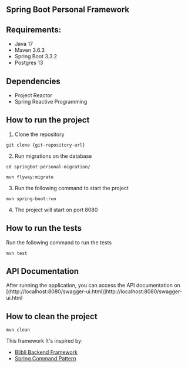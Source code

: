 ## Spring Boot Personal Framework

## Requirements:
* Java 17
* Maven 3.6.3
* Spring Boot 3.3.2
* Postgres 13

## Dependencies
* Project Reactor
* Spring Reactive Programming

## How to run the project

1. Clone the repository

```shell
git clone {git-repository-url}
```

2. Run migrations on the database

```shell
cd springbot-personal-migration/

mvn flyway:migrate
```

3. Run the following command to start the project

```shell
mvn spring-boot:run
```

4. The project will start on port 8080

## How to run the tests

Run the following command to run the tests

```shell
mvn test
```

## API Documentation
After running the application, you can access the API documentation on [(http://localhost:8080/swagger-ui.html)]http://localhost:8080/swagger-ui.html

## How to clean the project
```shell
mvn clean
```

This framework It's inspired by:
* [Blibli Backend Framework](https://github.com/bliblidotcom/blibli-backend-framework)
* [Spring Command Pattern](https://github.com/khannedy/spring-command-pattern)
